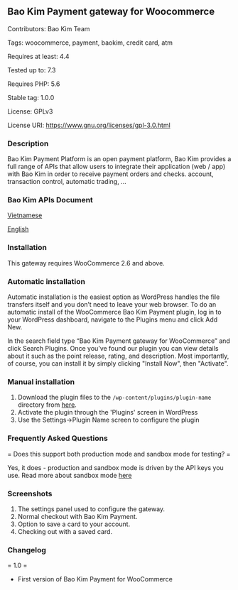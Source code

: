 ## Bao Kim Payment gateway for Woocommerce
Contributors: Bao Kim Team

Tags: woocommerce, payment, baokim, credit card, atm

Requires at least: 4.4

Tested up to: 7.3

Requires PHP: 5.6

Stable tag: 1.0.0

License: GPLv3

License URI: https://www.gnu.org/licenses/gpl-3.0.html

### Description
Bao Kim Payment Platform is an open payment platform, Bao Kim provides a full range of APIs that allow users to integrate their application (web / app) with Bao Kim in order to receive payment orders and checks. account, transaction control, automatic trading, ...

### Bao Kim APIs Document
[Vietnamese](https://developer.baokim.vn/payment/)

[English](https://developer.baokim.vn/payment/english.html)

### Installation

This gateway requires WooCommerce 2.6 and above.

### Automatic installation

Automatic installation is the easiest option as WordPress handles the file transfers itself and you don’t need to leave your web browser. To do an automatic install of the WooCommerce Bao Kim Payment plugin, log in to your WordPress dashboard, navigate to the Plugins menu and click Add New.

In the search field type “Bao Kim Payment gateway for WooCommerce” and click Search Plugins. Once you’ve found our plugin you can view details about it such as the point release, rating, and description. Most importantly, of course, you can install it by simply clicking "Install Now", then "Activate".

### Manual installation

1. Download the plugin files to the `/wp-content/plugins/plugin-name` directory from [here](https://github.com/anhnt9996/baokim-payment/archive/master.zip).
2. Activate the plugin through the 'Plugins' screen in WordPress
3. Use the Settings->Plugin Name screen to configure the plugin


### Frequently Asked Questions

= Does this support both production mode and sandbox mode for testing? =

Yes, it does - production and sandbox mode is driven by the API keys you use. Read more about sandbox mode [here](https://developer.baokim.vn/payment/#mi-trng-sandboxtest)

### Screenshots

1. The settings panel used to configure the gateway.
2. Normal checkout with Bao Kim Payment.
3. Option to save a card to your account.
4. Checking out with a saved card.

### Changelog

= 1.0 =
* First version of Bao Kim Payment for WooCommerce
